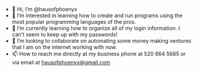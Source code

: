 - 👋 Hi, I’m @hausofphoenyx
- 👀 I’m interested in learning how to create and run programs using the most popular programming languages of the pros. 
- 🌱 I’m currently learning how to organize all of my login information.  I can't seem to keep up with my passwords!
- 💞️ I’m looking to collaborate on automating some money making ventures that I am on the internet working with now. 
- 📫 How to reach me directly at my business phone at 520 664 5685 or via email  at hausofphoenyx@gmail.com

<!---
hausofphoenyx/hausofphoenyx is a ✨ special ✨ repository because its `README.md` (this file) appears on your GitHub profile.
You can click the Preview link to take a look at your changes.
--->
